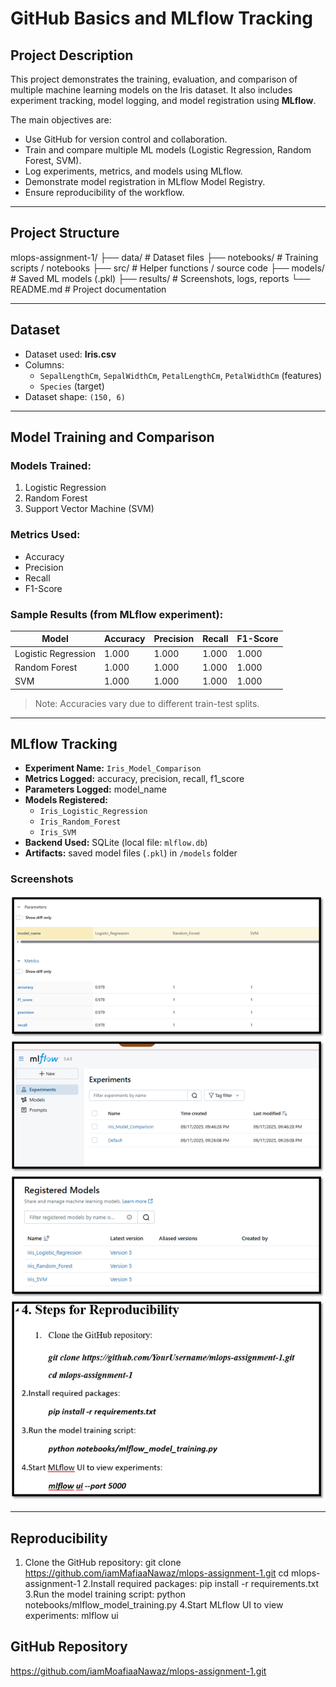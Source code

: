 # GitHub Basics and MLflow Tracking

## Project Description
This project demonstrates the training, evaluation, and comparison of multiple machine learning models on the Iris dataset. It also includes experiment tracking, model logging, and model registration using **MLflow**.

The main objectives are:
- Use GitHub for version control and collaboration.
- Train and compare multiple ML models (Logistic Regression, Random Forest, SVM).
- Log experiments, metrics, and models using MLflow.
- Demonstrate model registration in MLflow Model Registry.
- Ensure reproducibility of the workflow.

---

## Project Structure
mlops-assignment-1/
├── data/ # Dataset files
├── notebooks/ # Training scripts / notebooks
├── src/ # Helper functions / source code
├── models/ # Saved ML models (.pkl)
├── results/ # Screenshots, logs, reports
└── README.md # Project documentation


---

## Dataset
- Dataset used: **Iris.csv**
- Columns:
  - `SepalLengthCm`, `SepalWidthCm`, `PetalLengthCm`, `PetalWidthCm` (features)
  - `Species` (target)
- Dataset shape: `(150, 6)`  

---

## Model Training and Comparison

### Models Trained:
1. Logistic Regression
2. Random Forest
3. Support Vector Machine (SVM)

### Metrics Used:
- Accuracy
- Precision
- Recall
- F1-Score

### Sample Results (from MLflow experiment):

| Model                 | Accuracy | Precision | Recall | F1-Score |
|-----------------------|----------|-----------|--------|----------|
| Logistic Regression   | 1.000    | 1.000    | 1.000  | 1.000    |
| Random Forest         | 1.000    | 1.000     | 1.000  | 1.000    |
| SVM                   | 1.000    | 1.000     | 1.000  | 1.000    |

> Note: Accuracies vary due to different train-test splits.

---

## MLflow Tracking
- **Experiment Name:** `Iris_Model_Comparison`
- **Metrics Logged:** accuracy, precision, recall, f1_score
- **Parameters Logged:** model_name
- **Models Registered:**
  - `Iris_Logistic_Regression`
  - `Iris_Random_Forest`
  - `Iris_SVM`
- **Backend Used:** SQLite (local file: `mlflow.db`)
- **Artifacts:** saved model files (`.pkl`) in `/models` folder

### Screenshots

![classiication report](classification_report.png)
![MlFlow UI](mlflow_ui.png)
![Model registry](model_registry.png)
![Commands used for setup](setup_commands.png)

---

## Reproducibility
1.	Clone the GitHub repository:
git clone https://github.com/iamMafiaaNawaz/mlops-assignment-1.git
cd mlops-assignment-1
2.Install required packages:
pip install -r requirements.txt
3.Run the model training script:
	python notebooks/mlflow_model_training.py
4.Start MLflow UI to view experiments:
	mlflow ui 


## GitHub Repository
 https://github.com/iamMoafiaaNawaz/mlops-assignment-1.git
